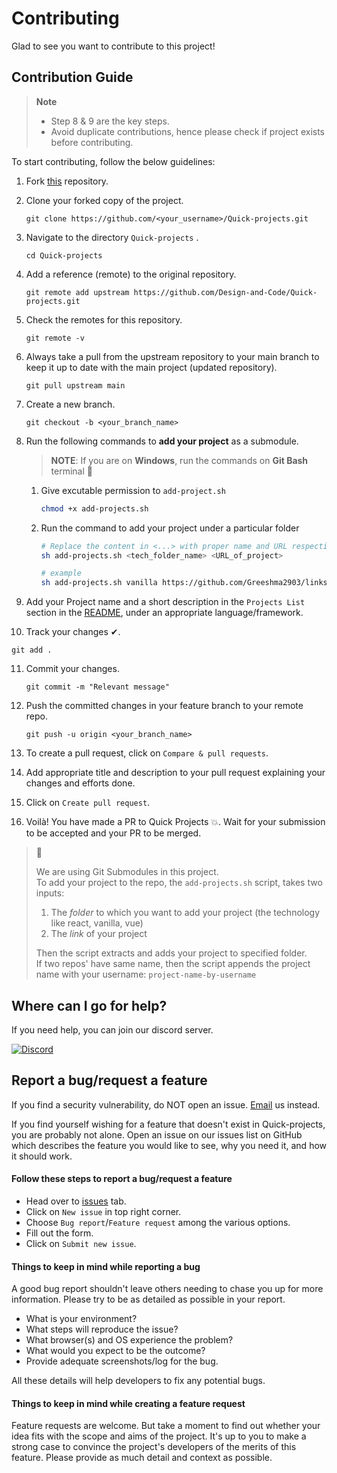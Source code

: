 # Contributing

Glad to see you want to contribute to this project!

## Contribution Guide

> **Note**
>
> - Step 8 & 9 are the key steps.
> - Avoid duplicate contributions, hence please check if project exists before contributing.

To start contributing, follow the below guidelines:

1. Fork [this](https://github.com/Design-and-Code/Quick-projects) repository.

2. Clone your forked copy of the project.

   ```
   git clone https://github.com/<your_username>/Quick-projects.git
   ```

3. Navigate to the directory `Quick-projects` .

   ```
   cd Quick-projects
   ```

4. Add a reference (remote) to the original repository.

   ```
   git remote add upstream https://github.com/Design-and-Code/Quick-projects.git
   ```

5. Check the remotes for this repository.

   ```
   git remote -v
   ```

6. Always take a pull from the upstream repository to your main branch to keep it up to date with the main project (updated repository).

   ```
   git pull upstream main
   ```

7. Create a new branch.

   ```
   git checkout -b <your_branch_name>
   ```

8. Run the following commands to **add your project** as a submodule.

   > **NOTE**: If you are on **Windows**, run the commands on **Git Bash** terminal 📝

   1. Give excutable permission to `add-project.sh`

      ```bash
      chmod +x add-projects.sh
      ```

   2. Run the command to add your project under a particular folder

      ```bash
      # Replace the content in <...> with proper name and URL respectively
      sh add-projects.sh <tech_folder_name> <URL_of_project>

      # example
      sh add-projects.sh vanilla https://github.com/Greeshma2903/links-card
      ```

9. Add your Project name and a short description in the `Projects List` section in the [README](/README.md), under an appropriate language/framework. 

10. Track your changes ✔.

   ```
   git add .
   ```

11. Commit your changes.

    ```
    git commit -m "Relevant message"
    ```

12. Push the committed changes in your feature branch to your remote repo.

    ```
    git push -u origin <your_branch_name>
    ```

13. To create a pull request, click on `Compare & pull requests`.

14. Add appropriate title and description to your pull request explaining your changes and efforts done.

15. Click on `Create pull request`.

16. Voilà! You have made a PR to Quick Projects 💥. Wait for your submission to be accepted and your PR to be merged.

> 📝
>
> We are using Git Submodules in this project. <br>
> To add your project to the repo, the `add-projects.sh` script, takes two inputs:
>
> 1. The _folder_ to which you want to add your project (the technology like react, vanilla, vue)
> 2. The _link_ of your project
>
> Then the script extracts and adds your project to specified folder. <br>
> If two repos' have same name, then the script appends the project name with your username: `project-name-by-username`

## Where can I go for help?

If you need help, you can join our discord server.

<p>
   <a href="https://discord.gg/druweDMn3s">
     <img alt="Discord" src="https://img.shields.io/badge/Discord-7289DA?style=for-the-badge&logo=discord&logoColor=white"> 
   </a>
</p>

## Report a bug/request a feature

If you find a security vulnerability, do NOT open an issue. [Email](mailto:designandcode.community@gmail.com) us instead.

If you find yourself wishing for a feature that doesn't exist in Quick-projects, you are probably not alone. Open an issue on our issues list on GitHub which describes
the feature you would like to see, why you need it, and how it should work.

#### Follow these steps to report a bug/request a feature

- Head over to [issues](https://github.com/Design-and-Code/Quick-projects/issues) tab.
- Click on `New issue` in top right corner.
- Choose `Bug report`/`Feature request` among the various options.
- Fill out the form.
- Click on `Submit new issue`.

#### Things to keep in mind while reporting a bug

A good bug report shouldn't leave others needing to chase you up for more information.
Please try to be as detailed as possible in your report.

- What is your environment?
- What steps will reproduce the issue?
- What browser(s) and OS experience the problem?
- What would you expect to be the outcome?
- Provide adequate screenshots/log for the bug.

All these details will help developers to fix any potential bugs.

#### Things to keep in mind while creating a feature request

Feature requests are welcome. But take a moment to find out whether your idea fits with the scope and aims of the project.
It's up to you to make a strong case to convince the project's developers of the merits of this feature. Please provide as much detail and context as possible.
